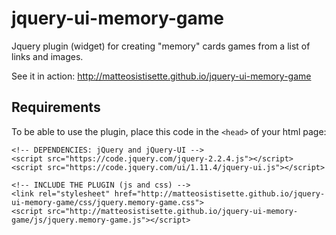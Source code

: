 jquery-ui-memory-game
=====================

Jquery plugin (widget) for creating "memory" cards games from a list of links and images.

See it in action: http://matteosistisette.github.io/jquery-ui-memory-game


Requirements
------------

To be able to use the plugin, place this code in the `<head>` of your html page:

    <!-- DEPENDENCIES: jQuery and jQuery-UI -->
    <script src="https://code.jquery.com/jquery-2.2.4.js"></script>
    <script src="https://code.jquery.com/ui/1.11.4/jquery-ui.js"></script>
    
    <!-- INCLUDE THE PLUGIN (js and css) -->
    <link rel="stylesheet" href="http://matteosistisette.github.io/jquery-ui-memory-game/css/jquery.memory-game.css">
    <script src="http://matteosistisette.github.io/jquery-ui-memory-game/js/jquery.memory-game.js"></script>
    

